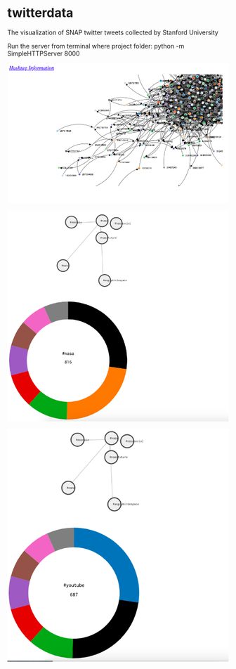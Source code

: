 # twitterdata
The visualization of SNAP twitter tweets collected by Stanford University

Run the server from terminal where project folder: python -m SimpleHTTPServer 8000


![Screenshot](graph.png)

![Screenshot](hashtag1.png)

![Screenshot](hashtag2.png)

